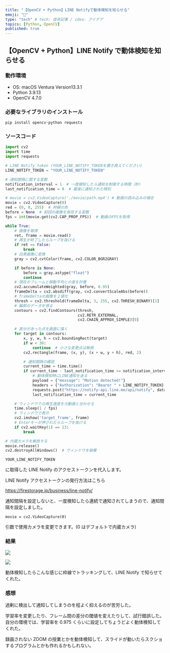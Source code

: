 ```yaml
---
title: "【OpenCV + Python】LINE Notifyで動体検知を知らせる"
emoji: "🐶"
type: "tech" # tech: 技術記事 / idea: アイデア
topics: [Python, OpenCV]
published: true
---
```


## 【OpenCV + Python】LINE Notify で動体検知を知らせる

### 動作環境

- OS: macOS Ventura Version13.3.1
- Python 3.9.13
- OpenCV 4.7.0

### 必要なライブラリのインストール

```
pip install opencv-python requests
```

### ソースコード

```python
import cv2
import time
import requests

# LINE Notify token (YOUR_LINE_NOTIFY_TOKENを置き換えてください)
LINE_NOTIFY_TOKEN = "YOUR_LINE_NOTIFY_TOKEN"

# 通知間隔に関する変数
notification_interval = 1  # 一度検知したら通知を制御する時間（秒)
last_notification_time = 0  # 最後に通知された時刻

# movie = cv2.VideoCapture('./movie/path.mp4') # 動画の読み込みの場合
movie = cv2.VideoCapture(0)
red = (0, 0, 255)  # 枠線の色
before = None  # 前回の画像を保存する変数
fps = int(movie.get(cv2.CAP_PROP_FPS))  # 動画のFPSを取得

while True:
    # 画像を取得
    ret, frame = movie.read()
    # 再生が終了したらループを抜ける
    if ret == False:
        break
    # 白黒画像に変換
    gray = cv2.cvtColor(frame, cv2.COLOR_BGR2GRAY)

    if before is None:
        before = gray.astype("float")
        continue
    # 現在のフレームと移動平均との差を計算
    cv2.accumulateWeighted(gray, before, 0.95)
    frameDelta = cv2.absdiff(gray, cv2.convertScaleAbs(before))
    # frameDeltaの画像を２値化
    thresh = cv2.threshold(frameDelta, 3, 255, cv2.THRESH_BINARY)[1]
    # 輪郭のデータを得る
    contours = cv2.findContours(thresh,
                                cv2.RETR_EXTERNAL,
                                cv2.CHAIN_APPROX_SIMPLE)[0]

    # 差分があった点を画面に描く
    for target in contours:
        x, y, w, h = cv2.boundingRect(target)
        if w < 30:
            continue  # 小さな変更点は無視
        cv2.rectangle(frame, (x, y), (x + w, y + h), red, 2)

        # 通知間隔の確認
        current_time = time.time()
        if current_time - last_notification_time >= notification_interval:
            # 動体検知時にLINE通知を送る
            payload = {"message": "Motion detected!"}
            headers = {"Authorization": "Bearer " + LINE_NOTIFY_TOKEN}
            requests.post("https://notify-api.line.me/api/notify", data=payload, headers=headers)
            last_notification_time = current_time

    # ウィンドウでの再生速度を元動画と合わせる
    time.sleep(1 / fps)
    # ウィンドウで表示
    cv2.imshow('target_frame', frame)
    # Enterキーが押されたらループを抜ける
    if cv2.waitKey(1) == 13:
        break

# 内蔵カメラを解放する
movie.release()
cv2.destroyAllWindows()  # ウィンドウを破棄

```

```
YOUR_LINE_NOTIFY_TOKEN
```

に取得した LINE Notify のアクセストークンを代入します。

LINE Notify アクセストークンの発行方法はこちら

https://firestorage.jp/business/line-notify/  

通知間隔を設定しないと、一度検知したら連続で通知されてしまうので、通知間隔を設定しました。




```
movie = cv2.VideoCapture(0)
```
引数で使用カメラを変更できます。(0 はデフォルトで内蔵カメラ)



### 結果

![](https://storage.googleapis.com/zenn-user-upload/1a8f0a3ec461-20230524.png)

![](https://storage.googleapis.com/zenn-user-upload/877a93bd15da-20230602.gif)

動体検知したらこんな感じに枠線でトラッキングして、LINE Notify で知らせてくれた。

### 感想

過剰に検出して通知してしまうのを程よく抑えるのが苦労した。

学習率を変更したり、フレーム間の差分の閾値を変えたりして、試行錯誤した。
自分の環境では、学習率を 0.975 くらいに設定してちょうどよく動体検知してくれた。

録画されない ZOOM の授業とかを動体検知して、スライドが動いたらスクショするプログラムとかも作れるかもしれない。
